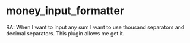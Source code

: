 # money_input_formatter

RA: When I want to input any sum I want to use thousand separators and 
decimal separators. This plugin allows me get it. 
